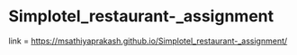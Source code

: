 # Simplotel_restaurant-_assignment

link =  https://msathiyaprakash.github.io/Simplotel_restaurant-_assignment/